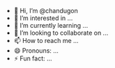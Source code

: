 - 👋 Hi, I’m @chandugon
- 👀 I’m interested in ...
- 🌱 I’m currently learning ...
- 💞️ I’m looking to collaborate on ...
- 📫 How to reach me ...
- 😄 Pronouns: ...
- ⚡ Fun fact: ...

<!---
chandugon/chandugon is a ✨ special ✨ repository because its `README.md` (this file) appears on your GitHub profile.
You can click the Preview link to take a look at your changes.
--->
